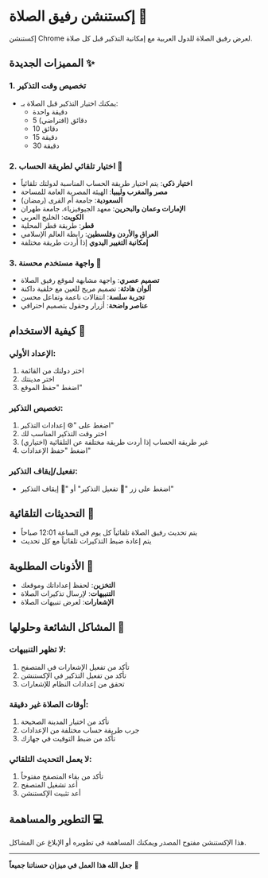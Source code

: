 # إكستنشن رفيق الصلاة 🕌

إكستنشن Chrome لعرض رفيق الصلاة للدول العربية مع إمكانية التذكير قبل كل صلاة.

## المميزات الجديدة ✨

### 1. تخصيص وقت التذكير

- يمكنك اختيار التذكير قبل الصلاة بـ:
  - دقيقة واحدة
  - 5 دقائق (افتراضي)
  - 10 دقائق
  - 15 دقيقة
  - 30 دقيقة

### 2. اختيار تلقائي لطريقة الحساب 🤖

- **اختيار ذكي**: يتم اختيار طريقة الحساب المناسبة لدولتك تلقائياً
- **مصر والمغرب وليبيا**: الهيئة المصرية العامة للمساحة
- **السعودية**: جامعة أم القرى (رمضان)
- **الإمارات وعمان والبحرين**: معهد الجيوفيزياء، جامعة طهران
- **الكويت**: الخليج العربي
- **قطر**: طريقة قطر المحلية
- **العراق والأردن وفلسطين**: رابطة العالم الإسلامي
- **إمكانية التغيير اليدوي** إذا أردت طريقة مختلفة

### 3. واجهة مستخدم محسنة 🎨

- **تصميم عصري**: واجهة مشابهة لموقع رفيق الصلاة
- **ألوان هادئة**: تصميم مريح للعين مع خلفية داكنة
- **تجربة سلسة**: انتقالات ناعمة وتفاعل محسن
- **عناصر واضحة**: أزرار وحقول بتصميم احترافي

## كيفية الاستخدام 📱

### الإعداد الأولي:

1. اختر دولتك من القائمة
2. اختر مدينتك
3. اضغط "حفظ الموقع"

### تخصيص التذكير:

1. اضغط على "⚙️ إعدادات التذكير"
2. اختر وقت التذكير المناسب لك
3. (اختياري) غير طريقة الحساب إذا أردت طريقة مختلفة عن التلقائية
4. اضغط "حفظ الإعدادات"

### تفعيل/إيقاف التذكير:

- اضغط على زر "🔔 تفعيل التذكير" أو "🚫 إيقاف التذكير"

## التحديثات التلقائية 🔄

- يتم تحديث رفيق الصلاة تلقائياً كل يوم في الساعة 12:01 صباحاً
- يتم إعادة ضبط التذكيرات تلقائياً مع كل تحديث

## الأذونات المطلوبة 🔐

- **التخزين**: لحفظ إعداداتك وموقعك
- **التنبيهات**: لإرسال تذكيرات الصلاة
- **الإشعارات**: لعرض تنبيهات الصلاة

## المشاكل الشائعة وحلولها 🔧

### لا تظهر التنبيهات:

1. تأكد من تفعيل الإشعارات في المتصفح
2. تأكد من تفعيل التذكير في الإكستنشن
3. تحقق من إعدادات النظام للإشعارات

### أوقات الصلاة غير دقيقة:

1. تأكد من اختيار المدينة الصحيحة
2. جرب طريقة حساب مختلفة من الإعدادات
3. تأكد من ضبط التوقيت في جهازك

### لا يعمل التحديث التلقائي:

1. تأكد من بقاء المتصفح مفتوحاً
2. أعد تشغيل المتصفح
3. أعد تثبيت الإكستنشن

## التطوير والمساهمة 💻

هذا الإكستنشن مفتوح المصدر ويمكنك المساهمة في تطويره أو الإبلاغ عن المشاكل.

---

**جعل الله هذا العمل في ميزان حسناتنا جميعاً** 🤲
